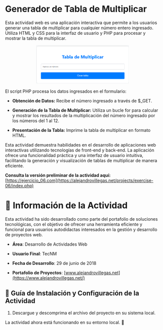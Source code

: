 # Generador de Tabla de Multiplicar

Esta actividad web es una aplicación interactiva que permite a los usuarios generar una tabla de multiplicar para cualquier número entero ingresado. Utiliza HTML y CSS para la interfaz de usuario y PHP para procesar y mostrar la tabla de multiplicar.

<p align="center">
  <img src="./Readme-01.png" alt="Descripción de la imagen" width="60%">
</p>

El script PHP procesa los datos ingresados en el formulario:

- **Obtención de Datos:** Recibe el número ingresado a través de $\_GET.

- **Generación de la Tabla de Multiplicar:** Utiliza un bucle for para calcular y mostrar los resultados de la multiplicación del número ingresado por los números del 1 al 12.

- **Presentación de la Tabla:** Imprime la tabla de multiplicar en formato HTML.

Esta actividad demuestra habilidades en el desarrollo de aplicaciones web interactivas utilizando tecnologías de front-end y back-end. La aplicación ofrece una funcionalidad práctica y una interfaz de usuario intuitiva, facilitando la generación y visualización de tablas de multiplicar de manera eficiente.

**Consulta la versión preliminar de la actividad aquí:** [https://ejercicio_06.com](https://alejandrovillegas.net/projects/exercise-06/index.php)

# 📌 Información de la Actividad

Esta actividad ha sido desarrollado como parte del portafolio de soluciones tecnológicas, con el objetivo de ofrecer una herramienta eficiente y funcional para usuarios autodidactas interesados en la gestión y desarrollo de proyectos web.

- **Área**: Desarrollo de Actividades Web

- **Usuario Final**: TecNM

- **Fecha de Desarrollo**: 29 de junio de 2018

- **Portafolio de Proyectos**: [www.alejandrovillegas.net](https://www.alejandrovillegas.net/)

## 🔧 Guía de Instalación y Configuración de la Actividad

1. Descargue y descomprima el archivo del proyecto en su sistema local.

La actividad ahora está funcionando en su entorno local. 🎉

